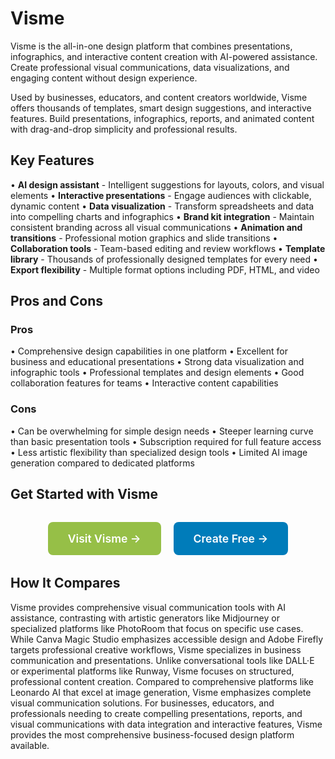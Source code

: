 # Visme

Visme is the all-in-one design platform that combines presentations, infographics, and interactive content creation with AI-powered assistance. Create professional visual communications, data visualizations, and engaging content without design experience.

Used by businesses, educators, and content creators worldwide, Visme offers thousands of templates, smart design suggestions, and interactive features. Build presentations, infographics, reports, and animated content with drag-and-drop simplicity and professional results.

## Key Features

• **AI design assistant** - Intelligent suggestions for layouts, colors, and visual elements
• **Interactive presentations** - Engage audiences with clickable, dynamic content
• **Data visualization** - Transform spreadsheets and data into compelling charts and infographics
• **Brand kit integration** - Maintain consistent branding across all visual communications
• **Animation and transitions** - Professional motion graphics and slide transitions
• **Collaboration tools** - Team-based editing and review workflows
• **Template library** - Thousands of professionally designed templates for every need
• **Export flexibility** - Multiple format options including PDF, HTML, and video

## Pros and Cons

### Pros
• Comprehensive design capabilities in one platform
• Excellent for business and educational presentations
• Strong data visualization and infographic tools
• Professional templates and design elements
• Good collaboration features for teams
• Interactive content capabilities

### Cons
• Can be overwhelming for simple design needs
• Steeper learning curve than basic presentation tools
• Subscription required for full feature access
• Less artistic flexibility than specialized design tools
• Limited AI image generation compared to dedicated platforms

## Get Started with Visme

<div style="text-align: center; margin: 2rem 0;">
  <a href="https://www.visme.co" target="_blank" rel="noopener noreferrer" style="display: inline-block; background: #96BF47; color: white; padding: 1rem 2rem; text-decoration: none; border-radius: 8px; font-weight: 600; font-size: 1.1rem; margin-right: 1rem;">Visit Visme →</a>
  <a href="https://www.visme.co/make" target="_blank" rel="noopener noreferrer" style="display: inline-block; background: #007cba; color: white; padding: 1rem 2rem; text-decoration: none; border-radius: 8px; font-weight: 600; font-size: 1.1rem;">Create Free →</a>
</div>

## How It Compares

Visme provides comprehensive visual communication tools with AI assistance, contrasting with artistic generators like Midjourney or specialized platforms like PhotoRoom that focus on specific use cases. While Canva Magic Studio emphasizes accessible design and Adobe Firefly targets professional creative workflows, Visme specializes in business communication and presentations. Unlike conversational tools like DALL·E or experimental platforms like Runway, Visme focuses on structured, professional content creation. Compared to comprehensive platforms like Leonardo AI that excel at image generation, Visme emphasizes complete visual communication solutions. For businesses, educators, and professionals needing to create compelling presentations, reports, and visual communications with data integration and interactive features, Visme provides the most comprehensive business-focused design platform available.